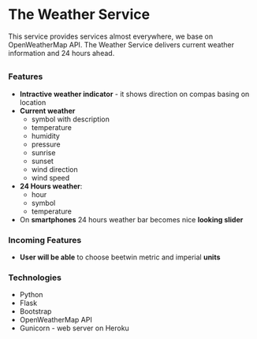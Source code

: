 # The Weather Service
This service provides services almost everywhere, we base on OpenWeatherMap API. The Weather Service delivers current weather information and 24 hours ahead.
##
### Features
- **Intractive weather indicator** - it shows direction on compas basing on location
-  **Current weather**
	- symbol with description
	- temperature
	* humidity
	* pressure
	* sunrise
	* sunset
	* wind direction
	* wind speed
- **24 Hours weather**:
	* hour
	* symbol
	* temperature
- On **smartphones** 24 hours weather bar becomes nice **looking slider**

### Incoming Features
- **User will be able** to choose beetwin metric and imperial **units**

### Technologies
- Python
- Flask
- Bootstrap
- OpenWeatherMap API
- Gunicorn - web server on Heroku

